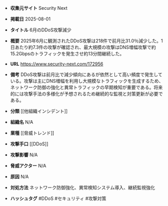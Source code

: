 - **収集元サイト**
Security Next

- **掲載日**
2025-08-01

- **タイトル**
6月のDDoS攻撃減少

- **概要**
2025年6月に観測されたDDoS攻撃は218件で前月比31.0％減少した。1日あたり約7.3件の攻撃が確認され、最大規模の攻撃はDNS増幅攻撃で約15.2Gbpsのトラフィックを発生させ約13分間継続した。

- **URL**
https://www.security-next.com/172956

- **備考**
DDoS攻撃は前月比で減少傾向にあるが依然として高い頻度で発生している。攻撃は主にDNS増幅を利用し大規模なトラフィックを生成するため、ネットワーク防御の強化と異常トラフィックの早期検知が重要である。将来的には攻撃手法の多様化が予想されるため継続的な監視と対策更新が必要である。

- **分類**
[[他組織インシデント]]

- **組織名**
N/A

- **業種**
[[脅威トレンド]]

- **攻撃手口**
[[DDoS]]

- **攻撃影響**
N/A

- **脅威アクター**
N/A

- **原因**
N/A

- **対処方法**
ネットワーク防御強化、異常検知システム導入、継続監視強化

- **ハッシュタグ**
#DDoS #セキュリティ #攻撃対策
